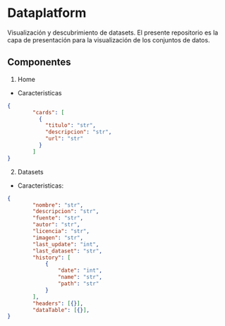 # Dataplatform
Visualización y descubrimiento de datasets. El presente repositorio es la capa de presentación para la visualización de los conjuntos de datos.


## Componentes
1. Home

- Caracteristicas
```json
{
        "cards": [
          {
            "titulo": "str",
            "descripcion": "str",
            "url": "str"
          }
        ]
}
```
2. Datasets

- Caracteristicas:
```json
{
        "nombre": "str",
        "descripcion": "str",
        "fuente": "str",
        "autor": "str",
        "licencia": "str",
        "imagen": "str",
        "last_update": "int",
        "last_dataset": "str",
        "history": [
            {
                "date": "int",
                "name": "str",
                "path": "str"
            }
        ],
        "headers": [{}],
        "dataTable": [{}],
}
```


